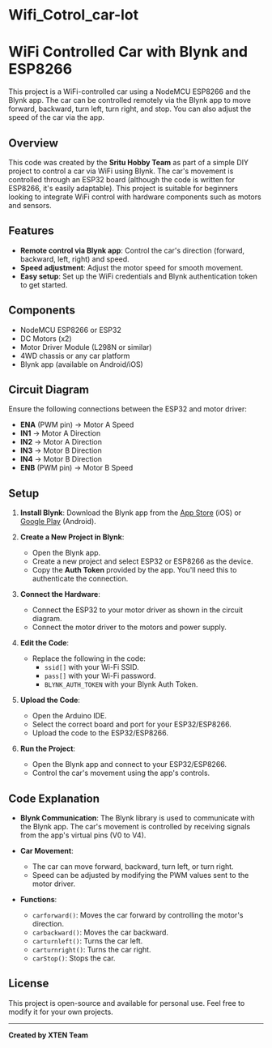 # Wifi_Cotrol_car-lot
# WiFi Controlled Car with Blynk and ESP8266

This project is a WiFi-controlled car using a NodeMCU ESP8266 and the Blynk app. The car can be controlled remotely via the Blynk app to move forward, backward, turn left, turn right, and stop. You can also adjust the speed of the car via the app.

## Overview

This code was created by the **Sritu Hobby Team** as part of a simple DIY project to control a car via WiFi using Blynk. The car's movement is controlled through an ESP32 board (although the code is written for ESP8266, it's easily adaptable). This project is suitable for beginners looking to integrate WiFi control with hardware components such as motors and sensors.

## Features

- **Remote control via Blynk app**: Control the car's direction (forward, backward, left, right) and speed.
- **Speed adjustment**: Adjust the motor speed for smooth movement.
- **Easy setup**: Set up the WiFi credentials and Blynk authentication token to get started.

## Components

- NodeMCU ESP8266 or ESP32
- DC Motors (x2)
- Motor Driver Module (L298N or similar)
- 4WD chassis or any car platform
- Blynk app (available on Android/iOS)

## Circuit Diagram

Ensure the following connections between the ESP32 and motor driver:

- **ENA** (PWM pin) -> Motor A Speed
- **IN1** -> Motor A Direction
- **IN2** -> Motor A Direction
- **IN3** -> Motor B Direction
- **IN4** -> Motor B Direction
- **ENB** (PWM pin) -> Motor B Speed

## Setup

1. **Install Blynk**: Download the Blynk app from the [App Store](https://apps.apple.com/us/app/blynk/id818211288) (iOS) or [Google Play](https://play.google.com/store/apps/details?id=cc.blynk) (Android).
   
2. **Create a New Project in Blynk**:
    - Open the Blynk app.
    - Create a new project and select ESP32 or ESP8266 as the device.
    - Copy the **Auth Token** provided by the app. You'll need this to authenticate the connection.

3. **Connect the Hardware**: 
    - Connect the ESP32 to your motor driver as shown in the circuit diagram.
    - Connect the motor driver to the motors and power supply.
  
4. **Edit the Code**:
    - Replace the following in the code:
        - `ssid[]` with your Wi-Fi SSID.
        - `pass[]` with your Wi-Fi password.
        - `BLYNK_AUTH_TOKEN` with your Blynk Auth Token.
        
5. **Upload the Code**: 
    - Open the Arduino IDE.
    - Select the correct board and port for your ESP32/ESP8266.
    - Upload the code to the ESP32/ESP8266.

6. **Run the Project**:
    - Open the Blynk app and connect to your ESP32/ESP8266.
    - Control the car's movement using the app's controls.

## Code Explanation

- **Blynk Communication**: The Blynk library is used to communicate with the Blynk app. The car's movement is controlled by receiving signals from the app's virtual pins (V0 to V4).
  
- **Car Movement**: 
    - The car can move forward, backward, turn left, or turn right.
    - Speed can be adjusted by modifying the PWM values sent to the motor driver.

- **Functions**:
    - `carforward()`: Moves the car forward by controlling the motor's direction.
    - `carbackward()`: Moves the car backward.
    - `carturnleft()`: Turns the car left.
    - `carturnright()`: Turns the car right.
    - `carStop()`: Stops the car.

## License

This project is open-source and available for personal use. Feel free to modify it for your own projects.

---

**Created by XTEN Team** 
